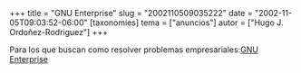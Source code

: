 +++
title = "GNU Enterprise"
slug = "2002110509035222"
date = "2002-11-05T09:03:52-06:00"
[taxonomies]
tema = ["anuncios"]
autor = ["Hugo J. Ordoñez-Rodriguez"]
+++

Para los que buscan como resolver problemas empresariales:[GNU
Enterprise](http://www.gnu.org/projects/gnue/)
